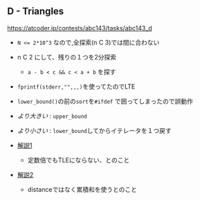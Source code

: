 ## D - Triangles

https://atcoder.jp/contests/abc143/tasks/abc143_d

* `N <= 2*10^3` なので,全探索(n C 3)では間に合わない
* n C 2 にして、残りの１つを2分探索
  * ` a - b < c && c < a + b ` を探す

* `fprintf(stderr,"",,,)`を使ってたのでLTE
* `lower_bound()`の前の`sort`を`#ifdef` で囲ってしまったので誤動作
* *より大きい* : `upper_bound`
* *より小さい* : `lower_bound`してからイテレータを１つ戻す

* [解説1](https://atcoder.jp/contests/abc143/editorial/652)
  * 定数倍でもTLEにならない、とのこと
* [解説2](https://blog.hamayanhamayan.com/entry/2019/10/19/224640_2)
  * distanceではなく累積和を使うとのこと
